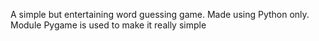 A simple but entertaining word guessing game.
Made using Python only.
Module Pygame is used to make it really simple
